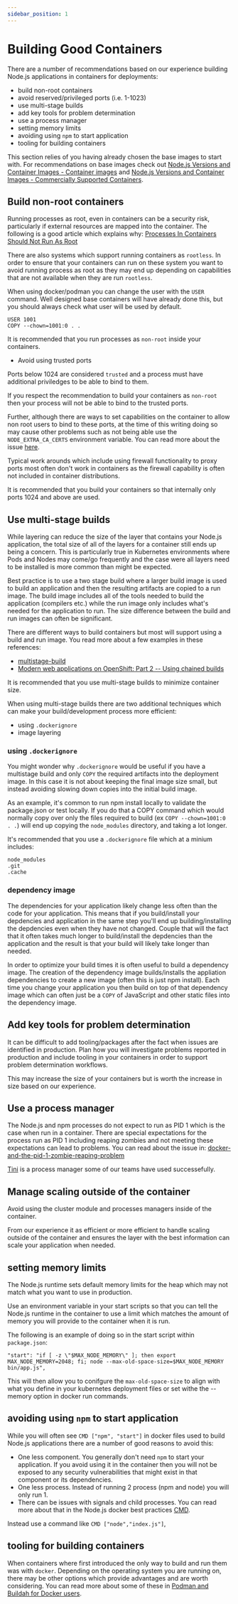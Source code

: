 ```yaml
---
sidebar_position: 1
---
```


# Building Good Containers

There are a number of recommendations based on our experience building
Node.js applications in containers for deployments:

- build non-root containers
- avoid reserved/privileged ports (i.e. 1-1023)
- use multi-stage builds
- add key tools for problem determination
- use a process manager
- setting memory limits
- avoiding using `npm` to start application
- tooling for building containers

This section relies of you having already chosen the base images to
start with. For recommendations on base images check out
[Node.js Versions and Container Images - Container images](https://github.com/nodeshift/nodejs-reference-architecture/blob/main/docs/functional-components/nodejs-versions-images.md#container-images)
and [Node.js Versions and Container Images - Commercially Supported Containers](https://github.com/nodeshift/nodejs-reference-architecture/blob/main/docs/functional-components/nodejs-versions-images.md#commercially-supported-containers).

## Build non-root containers

Running processes as root, even in containers can be a security risk,
particularly if external resources are mapped into the container.
The following is a good article which explains why:
[Processes In Containers Should Not Run As Root](https://medium.com/@mccode/processes-in-containers-should-not-run-as-root-2feae3f0df3b#:~:text=Containers%20are%20not%20trust%20boundaries,a%20container%20on%20your%20server)

There are also systems which support running containers as `rootless`.
In order to ensure that your containers can run on these system you
want to avoid running process as root as they may end up depending
on capabilities that are not available when they are run `rootless`.

When using docker/podman you can change the user with the `USER` command.
Well designed base containers will have already done this, but you should
always check what user will be used by default.

```shell
USER 1001
COPY --chown=1001:0 . .
```

It is recommended that you run processes as `non-root` inside your containers.

- Avoid using trusted ports

Ports below 1024 are considered `trusted` and a process must have
additional priviledges to be able to bind to them.

If you respect the recommendation to build your containers as
`non-root` then your process will not be able to bind to the
trusted ports.

Further, although there are ways to set capabilities on the
container to allow non root users to bind to these ports, at
the time of this writing doing so may cause other problems such
as not being able use the `NODE_EXTRA_CA_CERTS` environment
variable. You can read more about the issue
[here](https://github.com/nodejs/node/pull/37727).

Typical work arounds which include using firewall functionality to
proxy ports most often don't work in containers as the firewall
capability is often not included in container distributions.

It is recommended that you build your containers so that internally
only ports 1024 and above are used.

## Use multi-stage builds

While layering can reduce the size of the layer that contains
your Node.js application, the total size of all of the layers
for a container still ends up being a concern. This is
particularly true in Kubernetes environments where Pods and
Nodes may come/go frequently and the case were all layers
need to be installed is more common than might be expected.

Best practice is to use a two stage build where a larger
build image is used to build an application and then the
resulting artifacts are copied to a run image. The build
image includes all of the tools needed to build the application
(compilers etc.) while the run image only includes what's
needed for the application to run. The size difference
between the build and run images can often be significant.

There are different ways to build containers but most
will support using a build and run image. You read more
about a few examples in these references:

- [multistage-build](https://docs.docker.com/develop/develop-images/multistage-build/)
- [Modern web applications on OpenShift: Part 2 -- Using chained builds](https://developers.redhat.com/blog/2018/10/23/modern-web-applications-on-openshift-part-2-using-chained-builds)

It is recommended that you use multi-stage builds to minimize
container size.

When using multi-stage builds there are two additional
techniques which can make your build/development process
more efficient:

- using `.dockerignore`
- image layering

### using `.dockerignore`

You might wonder why `.dockerignore` would be useful if
you have a multistage build and only `COPY` the required
artifacts into the deployment image. In this case it is
not about keeping the final image size small, but instead
avoiding slowing down copies into the initial build
image.

As an example, it's common to run npm install locally
to validate the package.json or test locally. If you do
that a COPY command which would normally copy over only
the files required to build (ex `COPY --chown=1001:0 . .`)
will end up copying the `node_modules` directory, and
taking a lot longer.

It's recommended that you use a `.dockerignore` file
which at a minium includes:

```shell
node_modules
.git
.cache
```

### dependency image

The dependencies for your application likely change
less often than the code for your application. This
means that if you build/install your depdencies and
application in the same step you'll end up building/installing
the depdencies even when they have not changed. Couple
that will the fact that it often takes much longer
to build/install the depdencies than the application
and the result is that your build will likely take
longer than needed.

In order to optimize your build times it is often useful
to build a dependency image. The creation of the
dependency image builds/installs the appliation dependencies
to create a new image (often this is just npm install). Each
time you change your application you then build on top of
that dependency image which can often just be a `COPY`
of JavaScript and other static files into the
dependency image.

## Add key tools for problem determination

It can be difficult to add tooling/packages after the fact when
issues are identified in production. Plan how you will
investigate problems reported in production and include tooling
in your containers in order to support problem determination
workflows.

This may increase the size of your containers but is worth
the increase in size based on our experience.

## Use a process manager

The Node.js and npm processes do not expect to run as PID 1
which is the case when run in a container. There are
special expectations for the process run as PID 1 including
reaping zombies and not meeting these expectations can lead
to problems. You can read about the issue in:
[docker-and-the-pid-1-zombie-reaping-problem](https://blog.phusion.nl/2015/01/20/docker-and-the-pid-1-zombie-reaping-problem/)

[Tini](https://github.com/krallin/tini) is a process manager some of our teams have
used successefully.

## Manage scaling outside of the container

Avoid using the cluster module and processes managers inside of the
container.

From our experience it as efficient or more efficient to handle
scaling outside of the container and ensures the layer with the
best information can scale your application when needed.

## setting memory limits

The Node.js runtime sets default memory limits for the heap which may not
match what you want to use in production.

Use an environment variable in your start scripts so that you can
tell the Node.js runtime in the container to use a limit which matches
the amount of memory you will provide to the container when it is run.

The following is an example of doing so in the start script within
`package.json`:

```shell
"start": "if [ -z \"$MAX_NODE_MEMORY\" ]; then export MAX_NODE_MEMORY=2048; fi; node --max-old-space-size=$MAX_NODE_MEMORY bin/app.js",

```

This will then allow you to conifgure the `max-old-space-size` to
align with what you define in your kubernetes deployment files or
set withe the --memory option in docker run commands.

## avoiding using `npm` to start application

While you will often see `CMD ["npm", "start"]` in docker files
used to build Node.js applications there are a number
of good reasons to avoid this:

- One less component. You generally don't need `npm` to start
  your application. If you avoid using it in the container
  then you will not be exposed to any security vulnerabilities
  that might exist in that component or its dependencies.
- One less process. Instead of running 2 process (npm and node)
  you will only run 1.
- There can be issues with signals and child processes. You
  can read more about that in the Node.js docker best practices
  [CMD](https://github.com/nodejs/docker-node/blob/main/docs/BestPractices.md#cmd).

Instead use a command like `CMD ["node","index.js"]`,

## tooling for building containers

When containers where first introduced the only way to build
and run them was with `docker`. Depending on the operating
system you are running on, there may be other options which
provide advantages and are worth considering. You can
read more about some of these in
[Podman and Buildah for Docker users](https://developers.redhat.com/blog/2019/02/21/podman-and-buildah-for-docker-users#what_is_buildah_and_why_would_i_use_it_-h2).
